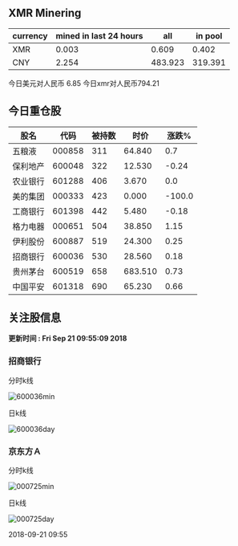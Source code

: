 ## XMR Minering

|currency|mined in last 24 hours|all|in pool|
|---|---|---|---|
|XMR|0.003|0.609|0.402|
|CNY|2.254|483.923|319.391|

今日美元对人民币 6.85	今日xmr对人民币794.21


## 今日重仓股 

|股名|代码|被持数|时价|涨跌%|
|---|---|---|---|---|
|五粮液|000858|311|64.840|0.7|
|保利地产|600048|322|12.530|-0.24|
|农业银行|601288|406|3.670|0.0|
|美的集团|000333|423|0.000|-100.0|
|工商银行|601398|442|5.480|-0.18|
|格力电器|000651|504|38.850|1.15|
|伊利股份|600887|519|24.300|0.25|
|招商银行|600036|530|28.560|0.18|
|贵州茅台|600519|658|683.510|0.73|
|中国平安|601318|690|65.230|0.66|

## 关注股信息
**更新时间 : Fri Sep 21 09:55:09 2018**
### 招商银行 
分时k线

![600036min](http://image.sinajs.cn/newchart/min/n/sh600036.gif)

日k线

![600036day](http://image.sinajs.cn/newchart/daily/n/sh600036.gif)

### 京东方Ａ 
分时k线

![000725min](http://image.sinajs.cn/newchart/min/n/sz000725.gif)

日k线

![000725day](http://image.sinajs.cn/newchart/daily/n/sz000725.gif)

2018-09-21 09:55